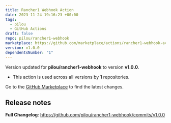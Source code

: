 ```yaml
---
title: Rancher1 Webhook Action
date: 2023-11-24 19:16:23 +00:00
tags:
  - pilou
  - GitHub Actions
draft: false
repo: pilou/rancher1-webhook
marketplace: https://github.com/marketplace/actions/rancher1-webhook-action
version: v1.0.0
dependentsNumber: "1"
---
```



Version updated for **pilou/rancher1-webhook** to version **v1.0.0**.
- This action is used across all versions by **1** repositories.

Go to the [GitHub Marketplace](https://github.com/marketplace/actions/rancher1-webhook-action) to find the latest changes.

## Release notes

**Full Changelog**: https://github.com/pilou/rancher1-webhook/commits/v1.0.0
